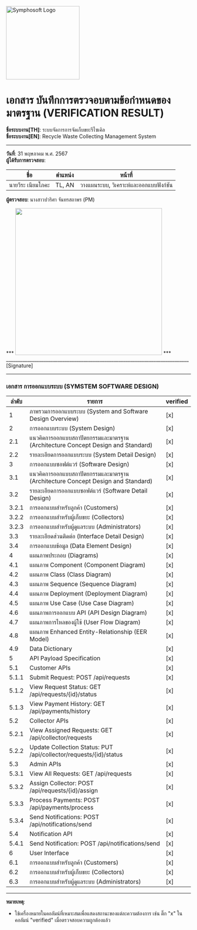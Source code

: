 <img src="https://www.symphosoft.com/logo/symphosoftLogo.png" alt="Symphosoft Logo" width="200"/>

# เอกสาร บันทึกการตรวจอบตามข้อกำหนดของมาตรฐาน (VERIFICATION RESULT)

**ชื่อระบบงาน[TH]**: ระบบจัดการการจัดเก็บขยะรีไซเคิล  
**ชื่อระบบงาน[EN]**: Recycle Waste Collecting Management System  

---

**วันที่**:  31 พฤษภาคม พ.ศ. 2567  
**ผู้ได้รับการตรวจสอบ**:  

| ชื่อ             | ตำแหน่ง  | หน้าที่                                  |
|------------------|-----------|------------------------------------------|
| นายวีระ เนียมโภคะ | TL, AN    | วางแผนระบบ, วิเคราะห์และออกแบบฟังก์ชัน |  


  
  
**ผู้ตรวจสอบ**:  นางสาวปวริศา จันทรสถาพร (PM)  


***  <img src="https://www.symphosoft.com/signature_pawarisa.png"  width="400"/>         ***      
 ______________________________________________________________________________  [Signature]  

---

### เอกสาร การออกแบบระบบ (SYMSTEM SOFTWARE DESIGN)  

| ลำดับ | รายการ                                                                                                     | verified |
|-------|-------------------------------------------------------------------------------------------------------------|----------|
| 1     | ภาพรวมการออกแบบระบบ (System and Software Design Overview)                                                 | [x]      |
| 2     | การออกแบบระบบ (System Design)                                                                              | [x]      |
| 2.1   | แนวคิดการออกแบบสถาปัตยกรรมและมาตรฐาน (Architecture Concept Design and Standard)                         | [x]      |
| 2.2   | รายละเอียดการออกแบบระบบ (System Detail Design)                                                            | [x]      |
| 3     | การออกแบบซอฟต์แวร์ (Software Design)                                                                      | [x]      |
| 3.1   | แนวคิดการออกแบบสถาปัตยกรรมและมาตรฐาน (Architecture Concept Design and Standard)                         | [x]      |
| 3.2   | รายละเอียดการออกแบบซอฟต์แวร์ (Software Detail Design)                                                    | [x]      |
| 3.2.1 | การออกแบบสำหรับลูกค้า (Customers)                                                                         | [x]      |
| 3.2.2 | การออกแบบสำหรับผู้เก็บขยะ (Collectors)                                                                   | [x]      |
| 3.2.3 | การออกแบบสำหรับผู้ดูแลระบบ (Administrators)                                                              | [x]      |
| 3.3   | รายละเอียดส่วนติดต่อ (Interface Detail Design)                                                           | [x]      |
| 3.4   | การออกแบบข้อมูล (Data Element Design)                                                                     | [x]      |
| 4     | แผนภาพประกอบ (Diagrams)                                                                                   | [x]      |
| 4.1   | แผนภาพ Component (Component Diagram)                                                                      | [x]      |
| 4.2   | แผนภาพ Class (Class Diagram)                                                                              | [x]      |
| 4.3   | แผนภาพ Sequence (Sequence Diagram)                                                                        | [x]      |
| 4.4   | แผนภาพ Deployment (Deployment Diagram)                                                                    | [x]      |
| 4.5   | แผนภาพ Use Case (Use Case Diagram)                                                                        | [x]      |
| 4.6   | แผนภาพการออกแบบ API (API Design Diagram)                                                                 | [x]      |
| 4.7   | แผนภาพการไหลของผู้ใช้ (User Flow Diagram)                                                                | [x]      |
| 4.8   | แผนภาพ Enhanced Entity-Relationship (EER Model)                                                           | [x]      |
| 4.9   | Data Dictionary                                                                                            | [x]      |
| 5     | API Payload Specification                                                                                  | [x]      |
| 5.1   | Customer APIs                                                                                              | [x]      |
| 5.1.1 | Submit Request: POST /api/requests                                                                         | [x]      |
| 5.1.2 | View Request Status: GET /api/requests/{id}/status                                                         | [x]      |
| 5.1.3 | View Payment History: GET /api/payments/history                                                            | [x]      |
| 5.2   | Collector APIs                                                                                             | [x]      |
| 5.2.1 | View Assigned Requests: GET /api/collector/requests                                                        | [x]      |
| 5.2.2 | Update Collection Status: PUT /api/collector/requests/{id}/status                                          | [x]      |
| 5.3   | Admin APIs                                                                                                 | [x]      |
| 5.3.1 | View All Requests: GET /api/requests                                                                       | [x]      |
| 5.3.2 | Assign Collector: POST /api/requests/{id}/assign                                                           | [x]      |
| 5.3.3 | Process Payments: POST /api/payments/process                                                               | [x]      |
| 5.3.4 | Send Notifications: POST /api/notifications/send                                                           | [x]      |
| 5.4   | Notification API                                                                                           | [x]      |
| 5.4.1 | Send Notification: POST /api/notifications/send                                                            | [x]      |
| 6     | User Interface                                                                                             | [x]      |
| 6.1   | การออกแบบสำหรับลูกค้า (Customers)                                                                         | [x]      |
| 6.2   | การออกแบบสำหรับผู้เก็บขยะ (Collectors)                                                                   | [x]      |
| 6.3   | การออกแบบสำหรับผู้ดูแลระบบ (Administrators)                                                              | [x]      |  


---

**หมายเหตุ**:  
- ใช้เครื่องหมายในคอลัมน์ที่เหมาะสมเพื่อแสดงสถานะของแต่ละความต้องการ เช่น ติ๊ก "x" ในคอลัมน์ "verified" เมื่อตรวจสอบความถูกต้องแล้ว 
